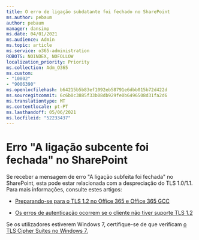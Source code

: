 ```yaml
---
title: O erro de ligação subdatante foi fechado no SharePoint
ms.author: pebaum
author: pebaum
manager: dansimp
ms.date: 04/01/2021
ms.audience: Admin
ms.topic: article
ms.service: o365-administration
ROBOTS: NOINDEX, NOFOLLOW
localization_priority: Priority
ms.collection: Adm_O365
ms.custom:
- "10802"
- "9006390"
ms.openlocfilehash: b64215b5b83ef1092eb58791e6dbb015b72d422d
ms.sourcegitcommit: 6c6b0c3885f33b08db929fe0b6496508d31fa2d6
ms.translationtype: MT
ms.contentlocale: pt-PT
ms.lasthandoff: 05/06/2021
ms.locfileid: "52233437"
---
```

# <a name="the-underlying-connection-was-closed-error-in-sharepoint"></a>Erro "A ligação subcente foi fechada" no SharePoint

Se receber a mensagem de erro "A ligação subfeita foi fechada" no SharePoint, esta pode estar relacionada com a despreciação do TLS 1.0/1.1. Para mais informações, consulte estes artigos:

- [Preparando-se para o TLS 1.2 no Office 365 e Office 365 GCC](https://docs.microsoft.com/microsoft-365/compliance/prepare-tls-1.2-in-office-365?view=o365-worldwide)

- [Os erros de autenticação ocorrem se o cliente não tiver suporte TLS 1.2](https://review.docs.microsoft.com/sharepoint/troubleshoot/administration/authentication-errors-tls12-support)

Se os utilizadores estiverem Windows 7, certifique-se de que verificam [o TLS Cipher Suites no Windows 7.](https://docs.microsoft.com/windows/win32/secauthn/tls-cipher-suites-in-windows-7)